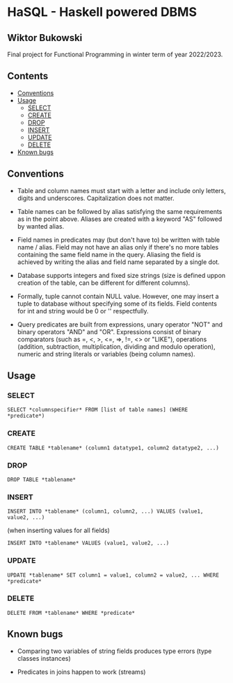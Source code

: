 
HaSQL - Haskell powered DBMS
=====
Wiktor Bukowski
---------------

Final project for Functional Programming in winter term of year 2022/2023.

## Contents

- [Conventions](#conventions)
- [Usage](#usage)
    - [SELECT](#select)
    - [CREATE](#create)
    - [DROP](#drop)
    - [INSERT](#insert)
    - [UPDATE](#update)
    - [DELETE](#delete)
- [Known bugs](#bugs)


## <a name="conventions"> Conventions

- Table and column names must start with a letter and include only letters, digits and underscores. Capitalization does not matter.

- Table names can be followed by alias satisfying the same requirements as in the point above. Aliases are created with a keyword "AS" followed by wanted alias.

- Field names in predicates may (but don't have to) be written with table name / alias. Field may not have an alias only if there's no more tables containing the same field name in the query. Aliasing the field is achieved by writing the alias and field name separated by a single dot.

- Database supports integers and fixed size strings (size is defined uppon creation of the table, can be different for different columns).

- Formally, tuple cannot contain NULL value. However, one may insert a tuple to database without specifying some of its fields. Field contents for int and string would be 0 or '' respectfully.

- Query predicates are built from expressions, unary operator "NOT" and binary operators "AND" and "OR". Expressions consist of binary comparators (such as =, <, >, <=, =>, !=, <> or "LIKE"), operations (addition, subtraction, multiplication, dividing and modulo operation), numeric and string literals or variables (being column names).


## <a name="usage"> Usage


### <a name="select"> SELECT

```
SELECT *columnspecifier* FROM [list of table names] (WHERE *predicate*)
```

### <a name="create"> CREATE

```
CREATE TABLE *tablename* (column1 datatype1, column2 datatype2, ...)
```

### <a name="drop"> DROP

```
DROP TABLE *tablename*
```

### <a name="insert"> INSERT

```
INSERT INTO *tablename* (column1, column2, ...) VALUES (value1, value2, ...)
```

(when inserting values for all fields)
```
INSERT INTO *tablename* VALUES (value1, value2, ...)
```

### <a name="update"> UPDATE

```
UPDATE *tablename* SET column1 = value1, column2 = value2, ... WHERE *predicate*
```

### <a name="delete"> DELETE

```
DELETE FROM *tablename* WHERE *predicate*
```

## <a name="bugs"> Known bugs

- Comparing two variables of string fields produces type errors (type classes instances)

- Predicates in joins happen to work (streams)
